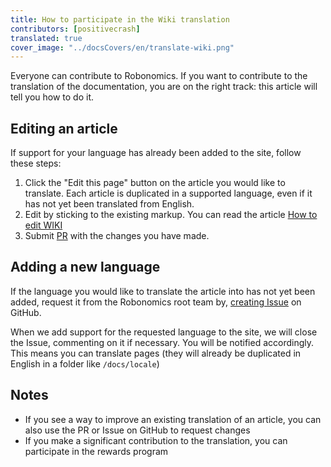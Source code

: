 ```yaml
---
title: How to participate in the Wiki translation
contributors: [positivecrash]
translated: true
cover_image: "../docsCovers/en/translate-wiki.png"
---
```


Everyone can contribute to Robonomics. If you want to contribute to the translation of the documentation, you are on the right track: this article will tell you how to do it.

## Editing an article

If support for your language has already been added to the site, follow these steps:

1. Click the "Edit this page" button on the article you would like to translate. Each article is duplicated in a supported language, even if it has not yet been translated from English.
2. Edit by sticking to the existing markup. You can read the article [How to edit WIKI](/docs/en/edit-wiki)
3. Submit [PR](https://docs.github.com/github/collaborating-with-issues-and-pull-requests/creating-a-pull-request) with the changes you have made.

## Adding a new language

If the language you would like to translate the article into has not yet been added, request it from the Robonomics root team by, [creating Issue](https://docs.github.com/desktop/contributing-and-collaborating-using-github-desktop/creating-an-issue-or-pull-request) on GitHub.

When we add support for the requested language to the site, we will close the Issue, commenting on it if necessary. You will be notified accordingly. This means you can translate pages (they will already be duplicated in English in a folder like `/docs/locale`)

## Notes
* If you see a way to improve an existing translation of an article, you can also use the PR or Issue on GitHub to request changes
* If you make a significant contribution to the translation, you can participate in the rewards program
